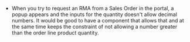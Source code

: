 - When you try to request an RMA from a Sales Order in the portal, a
  popup appears and the inputs for the quantity doesn't allow decimal
  numbers. It would be good to have a component that allows that and at
  the same time keeps the constraint of not allowing a number greater
  than the order line product quantity.
